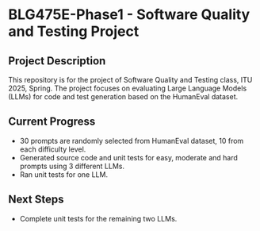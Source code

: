 # BLG475E-Phase1 - Software Quality and Testing Project

## Project Description
This repository is for the project of Software Quality and Testing class, ITU 2025, Spring.
The project focuses on evaluating Large Language Models (LLMs) for code and test generation based on the HumanEval dataset.

## Current Progress
- 30 prompts are randomly selected from HumanEval dataset, 10 from each difficulty level.
- Generated source code and unit tests for easy, moderate and hard prompts using 3 different LLMs.
- Ran unit tests for one LLM.

## Next Steps
- Complete unit tests for the remaining two LLMs.